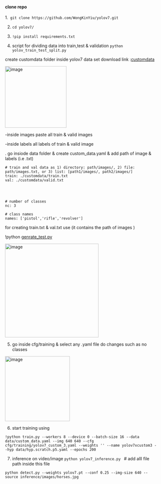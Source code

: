 #### clone repo
 1.``` git clone https://github.com/WongKinYiu/yolov7.git```

2. ```cd yolov7/```
3. ```!pip install requirements.txt```


 4. script for dividing data into train,test & validation
```python yolov_train_test_split.py```


create customdata folder inside yolov7
data set download link :[customdata](https://drive.google.com/drive/folders/1u4IL2sGy2Hh84Xp3YyLENsd1SH437lea?usp=sharing)

<img width="203" alt="image" src="https://user-images.githubusercontent.com/62583018/178202558-d7cd75e5-f906-4473-a5c8-a5d148faa277.png">



-inside images paste all train & valid images

-inside labels all labels of train & valid image


. go insiode data folder & create custom_data.yaml
& add path of image & labels (i.e .txt)

```
# train and val data as 1) directory: path/images/, 2) file: path/images.txt, or 3) list: [path1/images/, path2/images/]
train: ./customdata/train.txt  
val: ./customdata/valid.txt  




# number of classes
nc: 3

# class names
names: ['pistol','rifle','revolver']
```

for creating train.txt & val.txt use 
(it contains the path of images )

!python [genrate_test.py]()

<img width="309" alt="image" src="https://user-images.githubusercontent.com/62583018/178203880-1036cfcf-e4e1-416e-bc6c-3db2946cf4f9.png">



5. go inside cfg/training & select any .yaml file 
do changes such as no classes
<img width="214" alt="image" src="https://user-images.githubusercontent.com/62583018/178204356-ed50ae03-c096-4a85-9e1b-c034a83fc6b7.png">


6. start training using

```!python train.py --workers 8 --device 0 --batch-size 16 --data data/custom_data.yaml --img 640 640 --cfg cfg/training/yolov7_custom_3.yaml --weights '' --name yolov7xcustom3 --hyp data/hyp.scratch.p5.yaml --epochs 200```



7. inference on video/image 
```python yolov7_inference.py ```  # add alll file path inside this file

```python detect.py --weights yolov7.pt --conf 0.25 --img-size 640 --source inference/images/horses.jpg```
